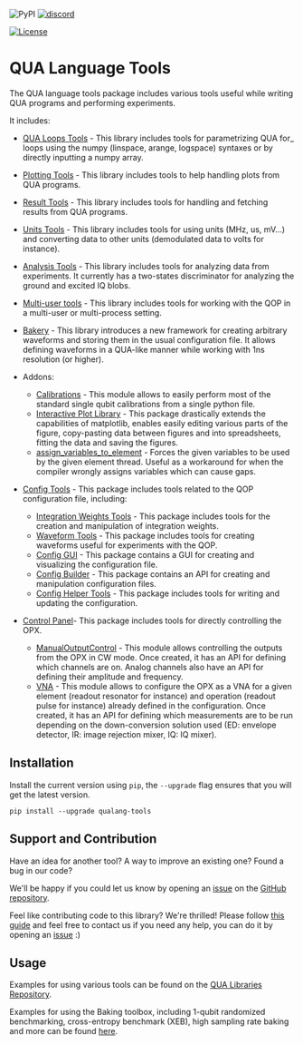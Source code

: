 ![PyPI](https://img.shields.io/pypi/v/qualang-tools)
[![discord](https://img.shields.io/discord/806244683403100171?label=QUA&logo=Discord&style=plastic)](https://discord.gg/7FfhhpswbP)

[![License](https://img.shields.io/badge/License-BSD%203--Clause-blue.svg)](https://opensource.org/licenses/BSD-3-Clause)

# QUA Language Tools

The QUA language tools package includes various tools useful while writing QUA programs and performing experiments.

It includes:


* [QUA Loops Tools](qualang_tools/loops/README.md) - This library includes tools for parametrizing QUA for_ loops using the numpy (linspace, arange, logspace) syntaxes or by directly inputting a numpy array.
* [Plotting Tools](qualang_tools/plot/README.md) - This library includes tools to help handling plots from QUA programs.
* [Result Tools](qualang_tools/results/README.md) - This library includes tools for handling and fetching results from QUA programs.
* [Units Tools](qualang_tools/units/README.md) - This library includes tools for using units (MHz, us, mV...) and converting data to other units (demodulated data to volts for instance).
* [Analysis Tools](qualang_tools/analysis/README.md) - This library includes tools for analyzing data from experiments. 
It currently has a two-states discriminator for analyzing the ground and excited IQ blobs.
* [Multi-user tools](qualang_tools/multi_user/README.md) - This library includes tools for working with the QOP in a multi-user or multi-process setting.

* [Bakery](qualang_tools/bakery/README.md) - This library introduces a new framework for creating arbitrary waveforms and
storing them in the usual configuration file. It allows defining waveforms in a QUA-like manner while working with 1ns resolution (or higher).

* Addons:
  * [Calibrations](qualang_tools/addons/calibration/README.md) - This module allows to easily perform most of the standard single qubit calibrations from a single python file.
  * [Interactive Plot Library](qualang_tools/addons/README.md) - This package drastically extends the capabilities of matplotlib,
  enables easily editing various parts of the figure, copy-pasting data between figures and into spreadsheets, 
  fitting the data and saving the figures.
  * [assign_variables_to_element](qualang_tools/addons/variables.py) - Forces the given variables to be used by the given element thread. Useful as a workaround for when the compiler
  wrongly assigns variables which can cause gaps.

* [Config Tools](qualang_tools/config/README.md) - This package includes tools related to the QOP configuration file, including:
  * [Integration Weights Tools](qualang_tools/config/README_integration_weights_tools.md) - This package includes tools for the creation and manipulation of integration weights. 
  * [Waveform Tools](qualang_tools/config/README_waveform_tools.md) - This package includes tools for creating waveforms useful for experiments with the QOP.
  * [Config GUI](qualang_tools/config/README_config_GUI.md) - This package contains a GUI for creating and visualizing the configuration file.
  * [Config Builder](qualang_tools/config/README_config_builder.md) - This package contains an API for creating and manipulation configuration files.
  * [Config Helper Tools](qualang_tools/config/README_helper_tools.md) - This package includes tools for writing and updating the configuration.

* [Control Panel](qualang_tools/control_panel/README.md)- This package includes tools for directly controlling the OPX.
  * [ManualOutputControl](qualang_tools/control_panel/README_manual_output_control.md) - This module allows controlling the outputs from the OPX in CW mode. Once created, it has an API for defining which channels are on. Analog channels also have an API for defining their amplitude and frequency.
  * [VNA](qualang_tools/control_panel/README_vna.md) - This module allows to configure the OPX as a VNA for a given element (readout resonator for instance) and operation (readout pulse for instance) already defined in the configuration. Once created, it has an API for defining which measurements are to be run depending on the down-conversion solution used (ED: envelope detector, IR: image rejection mixer, IQ: IQ mixer).


## Installation

Install the current version using `pip`, the `--upgrade` flag ensures that you will get the latest version.

```commandline
pip install --upgrade qualang-tools
```

## Support and Contribution
Have an idea for another tool? A way to improve an existing one? Found a bug in our code?

We'll be happy if you could let us know by opening an [issue](https://github.com/qua-platform/py-qua-tools/issues) on the [GitHub repository](https://github.com/qua-platform/py-qua-tools).

Feel like contributing code to this library? We're thrilled! Please follow [this guide](https://github.com/qua-platform/py-qua-tools/blob/main/CONTRIBUTING.md) and feel free to contact us if you need any help, you can do it by opening an [issue](https://github.com/qua-platform/py-qua-tools/issues) :)

## Usage

Examples for using various tools can be found on the [QUA Libraries Repository](https://github.com/qua-platform/qua-libs).

Examples for using the Baking toolbox, including 1-qubit randomized benchmarking, cross-entropy benchmark (XEB), high sampling rate baking and more can be found [here](https://github.com/qua-platform/qua-libs/tree/main/examples/bakery).
